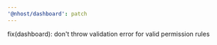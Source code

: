 ```yaml
---
'@nhost/dashboard': patch
---
```


fix(dashboard): don't throw validation error for valid permission rules
